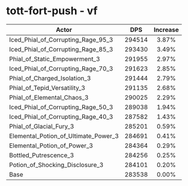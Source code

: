 # tott-fort-push - vf
| Actor | DPS | Increase |
|---|:---:|:---:|
|Iced_Phial_of_Corrupting_Rage_95_3|294514|3.87%|
|Iced_Phial_of_Corrupting_Rage_85_3|293430|3.49%|
|Phial_of_Static_Empowerment_3|291955|2.97%|
|Iced_Phial_of_Corrupting_Rage_70_3|291623|2.85%|
|Phial_of_Charged_Isolation_3|291444|2.79%|
|Phial_of_Tepid_Versatility_3|291135|2.68%|
|Phial_of_Elemental_Chaos_3|290025|2.29%|
|Iced_Phial_of_Corrupting_Rage_50_3|289038|1.94%|
|Iced_Phial_of_Corrupting_Rage_40_3|287582|1.43%|
|Phial_of_Glacial_Fury_3|285201|0.59%|
|Elemental_Potion_of_Ultimate_Power_3|284691|0.41%|
|Elemental_Potion_of_Power_3|284364|0.29%|
|Bottled_Putrescence_3|284256|0.25%|
|Potion_of_Shocking_Disclosure_3|284101|0.20%|
|Base|283538|0.00%|
